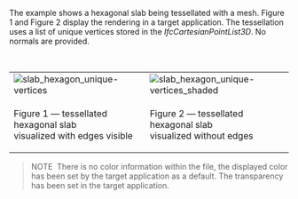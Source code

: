 The example shows a hexagonal slab being tessellated with a mesh. Figure 1 and Figure 2 display the rendering in a target application. The tessellation uses a list of unique vertices stored in the _IfcCartesianPointList3D_. No normals are provided.

&nbsp;

<table summary="hexagonal slab tessellated">
 <tr>
  <td>
   <img src="../../figures/examples/slab_hexagon_unique-vertices_edges.png" alt="slab_hexagon_unique-vertices">
  </td>
  <td>
   <img src="../../figures/examples/slab_hexagon_unique-vertices_shaded.png" alt="slab_hexagon_unique-vertices_shaded">
  </td>
 </tr>
 <tr style="height:20px;">
  <td style=" vertical-align:bottom;">
   <p class="figure">Figure 1 &mdash; tessellated hexagonal slab <br>visualized with edges visible</p>
  </td>
  <td style=" vertical-align:bottom;">
   <p class="figure">Figure 2 &mdash; tessellated hexagonal slab <br>visualized without edges</p>
  </td>
 </tr>
</table>

> NOTE&nbsp; There is no color information within the file, the displayed color has been set by the target application as a default. The transparency has been set in the target application.